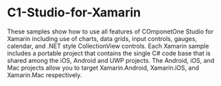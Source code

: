 # C1-Studio-for-Xamarin
These samples show how to use all features of COmponetOne Studio for Xamarin including use of charts, data grids, input controls, gauges, calendar, and .NET style CollectionView controls. Each Xamarin sample includes a portable project that contains the single C# code base that is shared among the iOS, Android and UWP projects.  The Android, iOS, and Mac projects allow you to target Xamarin.Android, Xamarin.iOS, and Xamarin.Mac respectively.
